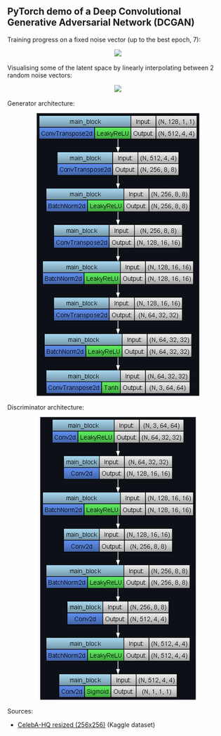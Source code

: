 ## PyTorch demo of a Deep Convolutional Generative Adversarial Network (DCGAN)

Training progress on a fixed noise vector (up to the best epoch, 7):

<p align="center">
	<img src="images/training_progress.webp"/>
</p>

Visualising some of the latent space by linearly interpolating between 2 random noise vectors:

<p align="center">
	<img src="images/latent_space_interpolation.webp"/>
</p>

Generator architecture:

<p align="center">
	<img src="images/generator_architecture.png"/>
</p>

Discriminator architecture:

<p align="center">
	<img src="images/discriminator_architecture.png"/>
</p>

Sources:
- [CelebA-HQ resized (256x256)](https://www.kaggle.com/datasets/badasstechie/celebahq-resized-256x256) (Kaggle dataset)
